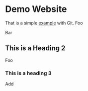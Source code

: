 # Demo Website

That is a simple [example](#link-to-how-commits-work) with Git.
Foo

Bar

## This is a Heading 2

Foo

### This is a heading 3

Add
